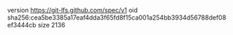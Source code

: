 version https://git-lfs.github.com/spec/v1
oid sha256:cea5be3385a17eaf4dda3f65fd8f15ca001a254bb3934d56788def08ef3444cb
size 2136
